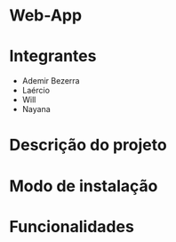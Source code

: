 Web-App
=================

# Integrantes

- Ademir Bezerra
- Laércio
- Will
- Nayana

# Descrição do projeto

# Modo de instalação

# Funcionalidades
